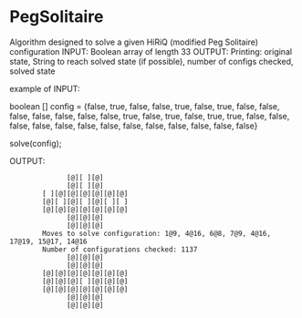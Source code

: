 # PegSolitaire
Algorithm designed to solve a given HiRiQ (modified Peg Solitaire) configuration
INPUT: Boolean array of length 33
OUTPUT: Printing: original state, String to reach solved state (if possible), number of configs checked, solved state

example of INPUT:

boolean [] config = {false, true, false, false, true, false, true, false, false, false, false, false, false, false, true, false, true, false, true, true, false, false, false, false, false, false, false, false, false, false, false, false, false}

solve(config);

OUTPUT: 

                  [@][ ][@]
                  [@][ ][@]
            [ ][@][@][@][@][@][@]
            [@][ ][@][ ][@][ ][ ]
            [@][@][@][@][@][@][@]
                  [@][@][@]
                  [@][@][@]
            Moves to solve configuration: 1@9, 4@16, 6@8, 7@9, 4@16, 17@19, 15@17, 14@16
            Number of configurations checked: 1137
                  [@][@][@]
                  [@][@][@]
            [@][@][@][@][@][@][@]
            [@][@][@][ ][@][@][@]
            [@][@][@][@][@][@][@]
                  [@][@][@]
                  [@][@][@]
